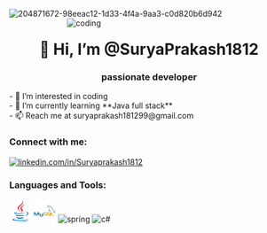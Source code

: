  ![204871672-98eeac12-1d33-4f4a-9aa3-c0d820b6d942](https://user-images.githubusercontent.com/127216778/235069780-f30ed1fd-39bb-4360-8ad0-d9525bc9cac4.gif)
<img align="right" alt="coding" width="400" src="https://user-images.githubusercontent.com/127216778/235072052-77347b3b-c5e7-45a1-b479-61744dc661b2.gif">
 <h1 align="center">👋 Hi, I’m @SuryaPrakash1812 </h1>
 <h3 align="center"> passionate developer </h3>
- 👀 I’m interested in coding <br>
- 🌱 I’m currently learning **Java full stack** <br>
- 📫 Reach me at suryaprakash181299@gmail.com <br>
<h3 align="left">Connect with me:</h3>
<p align="left">
<a href="https://www.linkedin.com/in/surya-prakash-850bb8264" target="blank"><img align="center" src="https://raw.githubusercontent.com/rahuldkjain/github-profile-readme-generator/master/src/images/icons/Social/linked-in-alt.svg" alt="linkedin.com/in/Suryaprakash1812" height="30" width="40" /></a>
</p>
<h3 align="left">Languages and Tools:</h3>
<p align="left">
<img src="https://raw.githubusercontent.com/devicons/devicon/master/icons/java/java-original.svg" alt="java" width="40" height="40"/> 
  <img src="https://raw.githubusercontent.com/devicons/devicon/master/icons/mysql/mysql-original-wordmark.svg" alt="mysql" width="40" height="40"/> 
<img src="https://www.vectorlogo.zone/logos/springio/springio-icon.svg" alt="spring" width="40" height="40"/> 
<img sec="https://www.flaticon.com/free-icon/c-sharp_6132221" alt="c#"  width="40" height="40"/>
</p>
